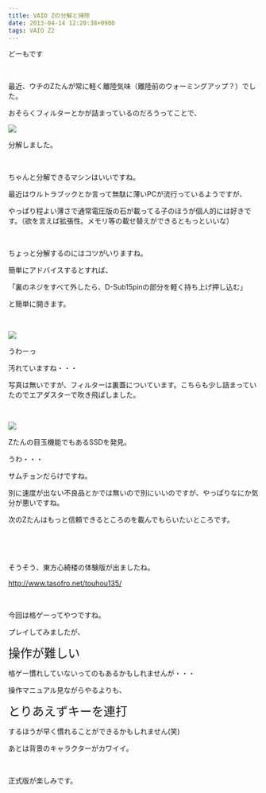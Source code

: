```yaml
---
title: VAIO Zの分解と掃除
date: 2013-04-14 12:20:38+0900
tags: VAIO Z2
---
```

<p>どーもです</p>
<p>&nbsp;</p>
<p>最近、ウチのZたんが常に軽く離陸気味（離陸前のウォーミングアップ？）でした。</p>
<p>おそらくフィルターとかが詰まっているのだろうってことで、</p>
<p><img src="https://lh3.googleusercontent.com/-Lmz0hOjpYig/UWocmtqOY5I/AAAAAAAAB7w/xY03rzoL5zI/s640/IMG_0374.JPG" /></p>
<p>分解しました。</p>
<p>&nbsp;</p>
<p>ちゃんと分解できるマシンはいいですね。</p>
<p>最近はウルトラブックとか言って無駄に薄いPCが流行っているようですが、</p>
<p>やっぱり程よい薄さで通常電圧版の石が載ってる子のほうが個人的には好きです。（欲を言えば拡張性。メモリ等の載せ替えができるともっといいな）</p>
<p>&nbsp;</p>
<p>ちょっと分解するのにはコツがいりますね。</p>
<p>簡単にアドバイスするとすれば、</p>
<p>「裏のネジをすべて外したら、D-Sub15pinの部分を軽く持ち上げ押し込む」</p>
<p>と簡単に開きます。</p>
<p>&nbsp;</p>
<p><img src="https://lh3.googleusercontent.com/-rdSe5jFwQ3Y/UWoclIaA4GI/AAAAAAAAB7g/fP8VcgSOr10/s640/IMG_0375.JPG" /></p>
<p>うわーっ</p>
<p>汚れていますね・・・</p>
<p>写真は無いですが、フィルターは裏蓋についています。こちらも少し詰まっていたのでエアダスターで吹き飛ばしました。</p>
<p>&nbsp;</p>
<p><img src="https://lh3.googleusercontent.com/-7I6ToYsW86w/UWoclLdse2I/AAAAAAAAB7o/rdkQkHUKRxM/s640/IMG_0376.JPG" /></p>
<p>Zたんの目玉機能でもあるSSDを発見。</p>
<p>うわ・・・</p>
<p>サムチョンだらけですね。</p>
<p>別に速度が出ない不良品とかでは無いので別にいいのですが、やっぱりなにか気分が悪いですね。</p>
<p>次のZたんはもっと信頼できるところのを載んでもらいたいところです。</p>
<p>&nbsp;</p>
<p>&nbsp;</p>
<p>そうそう、東方心綺楼の体験版が出ましたね。</p>
<p><a href="http://www.tasofro.net/touhou135/">http://www.tasofro.net/touhou135/</a></p>
<p>&nbsp;</p>
<p>今回は格ゲーってやつですね。</p>
<p>プレイしてみましたが、</p>
<p><span style="font-size:24px;">操作が難しい</span></p>
<p>格ゲー慣れしていないってのもあるかもしれませんが・・・</p>
<p>操作マニュアル見ながらやるよりも、</p>
<p><span style="font-size:24px;">とりあえずキーを連打</span></p>
<p>するほうが早く慣れることができるかもしれません(笑)</p>
<p>あとは背景のキャラクターがカワイイ。</p>
<p>&nbsp;</p>
<p>正式版が楽しみです。</p>
